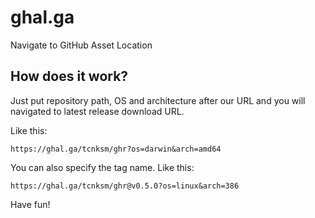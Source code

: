 # ghal.ga
Navigate to GitHub Asset Location

## How does it work?
Just put repository path, OS and architecture after our URL and you will navigated to latest release download URL.

Like this:

    https://ghal.ga/tcnksm/ghr?os=darwin&arch=amd64


You can also specify the tag name.
Like this:

    https://ghal.ga/tcnksm/ghr@v0.5.0?os=linux&arch=386

Have fun!
